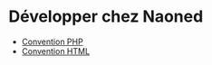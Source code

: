 # Développer chez Naoned

- [Convention PHP](docs/convention.md)
- [Convention HTML](docs/html/readme.md)
